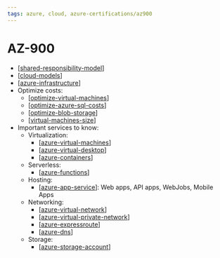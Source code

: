 ```yaml
---
tags: azure, cloud, azure-certifications/az900
---
```



# AZ-900

- [[shared-responsibility-model]]
- [[cloud-models]]
- [[azure-infrastructure]]
- Optimize costs:
  - [[optimize-virtual-machines]]
  - [[optimize-azure-sql-costs]]
  - [[optimize-blob-storage]]
  - [[virtual-machines-size]]
- Important services to know:
  - Virtualization:
    - [[azure-virtual-machines]]
    - [[azure-virtual-desktop]]
    - [[azure-containers]]
  - Serverless:
    - [[azure-functions]]
  - Hosting:
    - [[azure-app-service]]: Web apps, API apps, WebJobs, Mobile Apps
  - Networking:
    - [[azure-virtual-network]]
    - [[azure-virtual-private-network]]
    - [[azure-expressroute]]
    - [[azure-dns]]
  - Storage:
    - [[azure-storage-account]]

[//begin]: # "Autogenerated link references for markdown compatibility"
[shared-responsibility-model]: ../azure/shared-responsibility-model.md "Shared Responsibility Model"
[cloud-models]: ../azure/cloud-models.md "Cloud Models"
[azure-infrastructure]: ../azure/azure-infrastructure.md "Azure infrastructure"
[optimize-virtual-machines]: ../azure/optimize-virtual-machines.md "Cost optimization on Virtual Machines"
[optimize-azure-sql-costs]: ../azure/optimize-azure-sql-costs.md "Optimize Azure SQL costs"
[optimize-blob-storage]: ../azure/optimize-blob-storage.md "Costs optimizations on Azure Blob Storage"
[virtual-machines-size]: ../azure/virtual-machines-size.md "Virtual Machines size"
[azure-virtual-machines]: ../azure/azure-virtual-machines.md "Azure Virtual Machines"
[azure-virtual-desktop]: ../azure/azure-virtual-desktop.md "Azure Virtual Desktop"
[azure-containers]: ../azure/azure-containers.md "Azure Containers"
[azure-functions]: ../azure/azure-functions.md "Azure Functions"
[azure-app-service]: ../azure/azure-app-service.md "Azure App Service"
[azure-virtual-network]: ../azure/azure-virtual-network.md "Azure Virtual Network"
[azure-virtual-private-network]: ../azure/azure-virtual-private-network.md "Azure Virtual Private Network"
[azure-expressroute]: ../azure/azure-expressroute.md "Azure ExpressRoute"
[azure-dns]: ../azure/azure-dns.md "Azure DNS"
[azure-storage-account]: ../azure/azure-storage-account.md "Azure Storage Account"
[//end]: # "Autogenerated link references"
